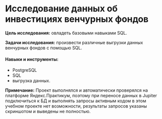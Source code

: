 # Исследование данных об инвестициях венчурных фондов

<b>Цель исследования:</b> овладеть базовыми навыками SQL.

<b>Задачи исследования:</b> произвести различные выгрузки данных венчурных фондов с помощью SQL.

#### Навыки и инструменты:

- PostgreSQL
- SQL
- выгрузка данных.

<b>Примечание:</b> Проект выполнялся и автоматически проверялся на платформе Яндекс.Практикум, поэтому при переносе данных в Jupiter подключиться к БД и выполнять запросы активным кодом в этом учебном проекте нет возможности, результаты запросов указаны скриншотом и выведены не полностью.
